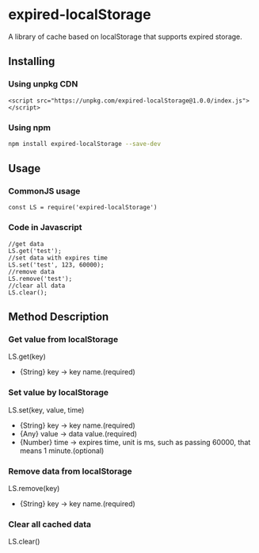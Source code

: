 # expired-localStorage
A library of cache based on localStorage that supports expired storage.

## Installing
### Using unpkg CDN
```
<script src="https://unpkg.com/expired-localStorage@1.0.0/index.js"></script>
```
### Using npm
```bash
npm install expired-localStorage --save-dev
```
## Usage
### CommonJS usage
```
const LS = require('expired-localStorage')
```
### Code in Javascript
```
//get data
LS.get('test');
//set data with expires time
LS.set('test', 123, 60000);
//remove data
LS.remove('test');
//clear all data
LS.clear();
```

## Method Description
### Get value from localStorage
LS.get(key)
- {String} key -> key name.(required)

### Set value by localStorage
LS.set(key, value, time)
- {String} key -> key name.(required)
- {Any} value -> data value.(required)
- {Number} time -> expires time, unit is ms, such as passing 60000, that means 1 minute.(optional)

### Remove data from localStorage
LS.remove(key)
- {String} key -> key name.(required)

### Clear all cached data
LS.clear()

